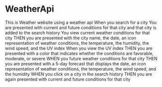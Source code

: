 # WeatherApi
This is Weather website using a weather api
When you search for a city
You are presented with current and future conditions for that city and that city is added to the search history
You view current weather conditions for that city
THEN you are presented with the city name, the date, an icon representation of weather conditions, the temperature, the humidity, the wind speed, and the UV index
When you view the UV index
THEN you are presented with a color that indicates whether the conditions are favorable, moderate, or severe
WHEN you future weather conditions for that city
THEN you are presented with a 5-day forecast that displays the date, an icon representation of weather conditions, the temperature, the wind speed, and the humidity
WHEN you click on a city in the search history
THEN you are again presented with current and future conditions for that city
